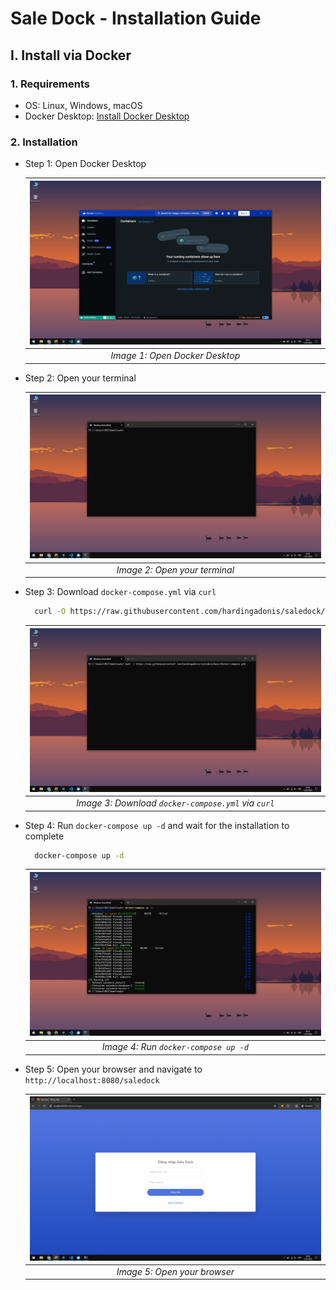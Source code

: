 # Sale Dock - Installation Guide

## I. Install via Docker

### 1. Requirements

- OS: Linux, Windows, macOS
- Docker Desktop: [Install Docker Desktop](https://www.docker.com/products/docker-desktop)

### 2. Installation

- Step 1: Open Docker Desktop

  | ![Docker Desktop](../imgs/1.png) |
  | :------------------------------: |
  |  _Image 1: Open Docker Desktop_  |

- Step 2: Open your terminal

  |  ![Terminal](../imgs/2.png)   |
  | :---------------------------: |
  | _Image 2: Open your terminal_ |

- Step 3: Download `docker-compose.yml` via `curl`

  ```bash
    curl -O https://raw.githubusercontent.com/hardingadonis/saledock/main/docker-compose.yml
  ```

  |   ![Download docker compose file](../imgs/3.png)    |
  | :-------------------------------------------------: |
  | _Image 3: Download `docker-compose.yml` via `curl`_ |

- Step 4: Run `docker-compose up -d` and wait for the installation to complete

  ```bash
    docker-compose up -d
  ```

  | ![Run docker compose](../imgs/4.png)  |
  | :-----------------------------------: |
  | _Image 4: Run `docker-compose up -d`_ |

- Step 5: Open your browser and navigate to `http://localhost:8080/saledock`

  | ![Open browser](../imgs/5.png) |
  | :----------------------------: |
  |  _Image 5: Open your browser_  |
